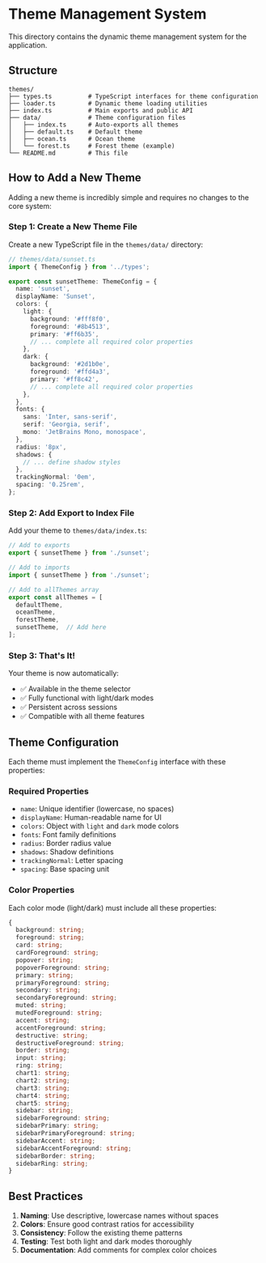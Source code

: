 # Theme Management System

This directory contains the dynamic theme management system for the application.

## Structure

```
themes/
├── types.ts          # TypeScript interfaces for theme configuration
├── loader.ts         # Dynamic theme loading utilities
├── index.ts          # Main exports and public API
├── data/             # Theme configuration files
│   ├── index.ts      # Auto-exports all themes
│   ├── default.ts    # Default theme
│   ├── ocean.ts      # Ocean theme
│   └── forest.ts     # Forest theme (example)
└── README.md         # This file
```

## How to Add a New Theme

Adding a new theme is incredibly simple and requires no changes to the core system:

### Step 1: Create a New Theme File

Create a new TypeScript file in the `themes/data/` directory:

```typescript
// themes/data/sunset.ts
import { ThemeConfig } from '../types';

export const sunsetTheme: ThemeConfig = {
  name: 'sunset',
  displayName: 'Sunset',
  colors: {
    light: {
      background: '#fff8f0',
      foreground: '#8b4513',
      primary: '#ff6b35',
      // ... complete all required color properties
    },
    dark: {
      background: '#2d1b0e',
      foreground: '#ffd4a3',
      primary: '#ff8c42',
      // ... complete all required color properties
    },
  },
  fonts: {
    sans: 'Inter, sans-serif',
    serif: 'Georgia, serif',
    mono: 'JetBrains Mono, monospace',
  },
  radius: '8px',
  shadows: {
    // ... define shadow styles
  },
  trackingNormal: '0em',
  spacing: '0.25rem',
};
```

### Step 2: Add Export to Index File

Add your theme to `themes/data/index.ts`:

```typescript
// Add to exports
export { sunsetTheme } from './sunset';

// Add to imports
import { sunsetTheme } from './sunset';

// Add to allThemes array
export const allThemes = [
  defaultTheme,
  oceanTheme,
  forestTheme,
  sunsetTheme,  // Add here
];
```

### Step 3: That's It!

Your theme is now automatically:
- ✅ Available in the theme selector
- ✅ Fully functional with light/dark modes
- ✅ Persistent across sessions
- ✅ Compatible with all theme features

## Theme Configuration

Each theme must implement the `ThemeConfig` interface with these properties:

### Required Properties

- `name`: Unique identifier (lowercase, no spaces)
- `displayName`: Human-readable name for UI
- `colors`: Object with `light` and `dark` mode colors
- `fonts`: Font family definitions
- `radius`: Border radius value
- `shadows`: Shadow definitions
- `trackingNormal`: Letter spacing
- `spacing`: Base spacing unit

### Color Properties

Each color mode (light/dark) must include all these properties:

```typescript
{
  background: string;
  foreground: string;
  card: string;
  cardForeground: string;
  popover: string;
  popoverForeground: string;
  primary: string;
  primaryForeground: string;
  secondary: string;
  secondaryForeground: string;
  muted: string;
  mutedForeground: string;
  accent: string;
  accentForeground: string;
  destructive: string;
  destructiveForeground: string;
  border: string;
  input: string;
  ring: string;
  chart1: string;
  chart2: string;
  chart3: string;
  chart4: string;
  chart5: string;
  sidebar: string;
  sidebarForeground: string;
  sidebarPrimary: string;
  sidebarPrimaryForeground: string;
  sidebarAccent: string;
  sidebarAccentForeground: string;
  sidebarBorder: string;
  sidebarRing: string;
}
```

## Best Practices

1. **Naming**: Use descriptive, lowercase names without spaces
2. **Colors**: Ensure good contrast ratios for accessibility
3. **Consistency**: Follow the existing theme patterns
4. **Testing**: Test both light and dark modes thoroughly
5. **Documentation**: Add comments for complex color choices